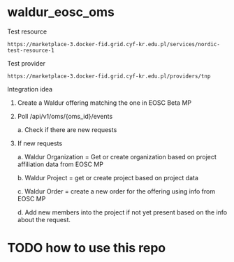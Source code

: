# waldur_eosc_oms

Test resource

	https://marketplace-3.docker-fid.grid.cyf-kr.edu.pl/services/nordic-test-resource-1

Test provider

	https://marketplace-3.docker-fid.grid.cyf-kr.edu.pl/providers/tnp



Integration idea

1. Create a Waldur offering matching the one in EOSC Beta MP
2. Poll /api/v1/oms/{oms_id}/events

   a. Check if there are new requests

3. If new requests

   a. Waldur Organization = Get or create organization based on project affiliation data from EOSC MP

   b. Waldur Project = get or create project based on project data

   c. Waldur Order = create a new order for the offering using info from EOSC MP

   d. Add new members into the project if not yet present based on the info about the request.


# TODO how to use this repo